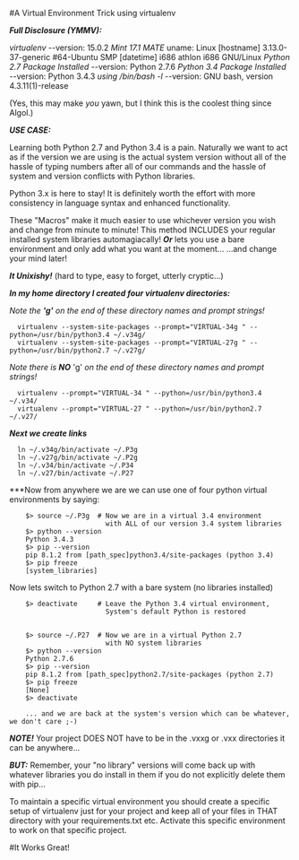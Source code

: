 #A Virtual Environment Trick using virtualenv 

***Full Disclosure (YMMV):***

_virtualenv_
      --version: 15.0.2
_Mint 17.1 MATE_
      uname: Linux [hostname] 3.13.0-37-generic #64-Ubuntu SMP [datetime] i686 athlon i686 GNU/Linux
_Python 2.7 Package Installed_ 
      --version: Python 2.7.6
_Python 3.4 Package Installed_
      --version: Python 3.4.3
_using /bin/bash -l_
      --version: GNU bash, version 4.3.11(1)-release
      
(Yes, this may make _you_ yawn, but I think this is the coolest thing since Algol.)

***USE CASE:*** 

Learning both Python 2.7 and Python 3.4 is a pain. Naturally we want to 
act as if the version we are using is the actual system version without all of 
the hassle of typing numbers after all of our commands and the hassle of system
and version conflicts with Python libraries.

Python 3.x is here to stay! It is definitely worth the effort with more consistency
in language syntax and enhanced functionality.

These "Macros" make it much easier to use whichever version you wish and change 
from minute to minute! This method INCLUDES your regular installed system 
libraries automagiacally! ***Or*** lets you use a bare environment and only 
add what you want at the moment...
                                        ...and change your mind later!

***_It Unixishy!_*** (hard to type, easy to forget, utterly cryptic...)

***In my home directory I created four virtualenv directories:***

_Note the_ ***'g'*** _on the end of these directory names and prompt strings!_

      virtualenv --system-site-packages --prompt="VIRTUAL-34g " --python=/usr/bin/python3.4 ~/.v34g/
      virtualenv --system-site-packages --prompt="VIRTUAL-27g " --python=/usr/bin/python2.7 ~/.v27g/

_Note there is_ ***NO*** 'g' _on the end of these directory names and prompt strings!_

      virtualenv --prompt="VIRTUAL-34 " --python=/usr/bin/python3.4 ~/.v34/
      virtualenv --prompt="VIRTUAL-27 " --python=/usr/bin/python2.7 ~/.v27/


***Next we create links***

      ln ~/.v34g/bin/activate ~/.P3g
      ln ~/.v27g/bin/activate ~/.P2g
      ln ~/.v34/bin/activate ~/.P34
      ln ~/.v27/bin/activate ~/.P27

***Now from anywhere we are we can use one of four python virtual environments by saying:

        $> source ~/.P3g  # Now we are in a virtual 3.4 environment
                            with ALL of our version 3.4 system libraries
        $> python --version
        Python 3.4.3
        $> pip --version
        pip 8.1.2 from [path_spec]python3.4/site-packages (python 3.4)
        $> pip freeze
        [system_libraries]
       
Now lets switch to Python 2.7 with a bare system (no libraries installed)

        $> deactivate     # Leave the Python 3.4 virtual environment, 
                            System's default Python is restored
        
                            
        $> source ~/.P27  # Now we are in a virtual Python 2.7
                            with NO system libraries
        $> python --version
        Python 2.7.6
        $> pip --version
        pip 8.1.2 from [path_spec]python2.7/site-packages (python 2.7)
        $> pip freeze
        [None]
        $> deactivate
        
        ... and we are back at the system's version which can be whatever, we don't care ;-)
        
***NOTE!*** Your project DOES NOT have to be in the .vxxg or .vxx directories it can be anywhere...

***BUT:*** Remember, your "no library" versions will come back up with whatever libraries you do
install in them if you do not explicitly delete them with pip... 

To maintain a specific virtual environment you should create a specific setup of virtualenv just
for your project and keep all of your files in THAT directory with your requirements.txt etc.
Activate this specific environment to work on that specific project.
        
#It Works Great!

